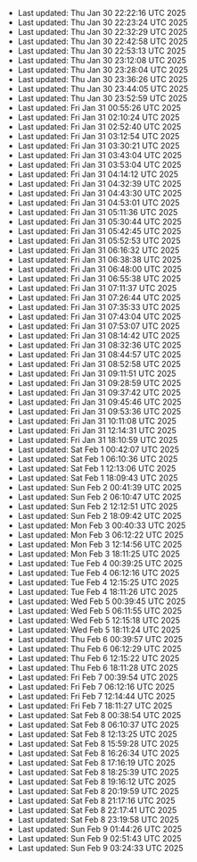 - Last updated: Thu Jan 30 22:22:16 UTC 2025
- Last updated: Thu Jan 30 22:23:24 UTC 2025
- Last updated: Thu Jan 30 22:32:29 UTC 2025
- Last updated: Thu Jan 30 22:42:58 UTC 2025
- Last updated: Thu Jan 30 22:53:13 UTC 2025
- Last updated: Thu Jan 30 23:12:08 UTC 2025
- Last updated: Thu Jan 30 23:28:04 UTC 2025
- Last updated: Thu Jan 30 23:36:26 UTC 2025
- Last updated: Thu Jan 30 23:44:05 UTC 2025
- Last updated: Thu Jan 30 23:52:59 UTC 2025
- Last updated: Fri Jan 31 00:55:26 UTC 2025
- Last updated: Fri Jan 31 02:10:24 UTC 2025
- Last updated: Fri Jan 31 02:52:40 UTC 2025
- Last updated: Fri Jan 31 03:12:54 UTC 2025
- Last updated: Fri Jan 31 03:30:21 UTC 2025
- Last updated: Fri Jan 31 03:43:04 UTC 2025
- Last updated: Fri Jan 31 03:53:04 UTC 2025
- Last updated: Fri Jan 31 04:14:12 UTC 2025
- Last updated: Fri Jan 31 04:32:39 UTC 2025
- Last updated: Fri Jan 31 04:43:30 UTC 2025
- Last updated: Fri Jan 31 04:53:01 UTC 2025
- Last updated: Fri Jan 31 05:11:36 UTC 2025
- Last updated: Fri Jan 31 05:30:44 UTC 2025
- Last updated: Fri Jan 31 05:42:45 UTC 2025
- Last updated: Fri Jan 31 05:52:53 UTC 2025
- Last updated: Fri Jan 31 06:16:32 UTC 2025
- Last updated: Fri Jan 31 06:38:38 UTC 2025
- Last updated: Fri Jan 31 06:48:00 UTC 2025
- Last updated: Fri Jan 31 06:55:38 UTC 2025
- Last updated: Fri Jan 31 07:11:37 UTC 2025
- Last updated: Fri Jan 31 07:26:44 UTC 2025
- Last updated: Fri Jan 31 07:35:33 UTC 2025
- Last updated: Fri Jan 31 07:43:04 UTC 2025
- Last updated: Fri Jan 31 07:53:07 UTC 2025
- Last updated: Fri Jan 31 08:14:42 UTC 2025
- Last updated: Fri Jan 31 08:32:36 UTC 2025
- Last updated: Fri Jan 31 08:44:57 UTC 2025
- Last updated: Fri Jan 31 08:52:58 UTC 2025
- Last updated: Fri Jan 31 09:11:51 UTC 2025
- Last updated: Fri Jan 31 09:28:59 UTC 2025
- Last updated: Fri Jan 31 09:37:42 UTC 2025
- Last updated: Fri Jan 31 09:45:46 UTC 2025
- Last updated: Fri Jan 31 09:53:36 UTC 2025
- Last updated: Fri Jan 31 10:11:08 UTC 2025
- Last updated: Fri Jan 31 12:14:31 UTC 2025
- Last updated: Fri Jan 31 18:10:59 UTC 2025
- Last updated: Sat Feb  1 00:42:07 UTC 2025
- Last updated: Sat Feb  1 06:10:36 UTC 2025
- Last updated: Sat Feb  1 12:13:06 UTC 2025
- Last updated: Sat Feb  1 18:09:43 UTC 2025
- Last updated: Sun Feb  2 00:41:39 UTC 2025
- Last updated: Sun Feb  2 06:10:47 UTC 2025
- Last updated: Sun Feb  2 12:12:51 UTC 2025
- Last updated: Sun Feb  2 18:09:42 UTC 2025
- Last updated: Mon Feb  3 00:40:33 UTC 2025
- Last updated: Mon Feb  3 06:12:22 UTC 2025
- Last updated: Mon Feb  3 12:14:56 UTC 2025
- Last updated: Mon Feb  3 18:11:25 UTC 2025
- Last updated: Tue Feb  4 00:39:25 UTC 2025
- Last updated: Tue Feb  4 06:12:16 UTC 2025
- Last updated: Tue Feb  4 12:15:25 UTC 2025
- Last updated: Tue Feb  4 18:11:26 UTC 2025
- Last updated: Wed Feb  5 00:39:45 UTC 2025
- Last updated: Wed Feb  5 06:11:55 UTC 2025
- Last updated: Wed Feb  5 12:15:18 UTC 2025
- Last updated: Wed Feb  5 18:11:24 UTC 2025
- Last updated: Thu Feb  6 00:39:57 UTC 2025
- Last updated: Thu Feb  6 06:12:29 UTC 2025
- Last updated: Thu Feb  6 12:15:22 UTC 2025
- Last updated: Thu Feb  6 18:11:28 UTC 2025
- Last updated: Fri Feb  7 00:39:54 UTC 2025
- Last updated: Fri Feb  7 06:12:16 UTC 2025
- Last updated: Fri Feb  7 12:14:44 UTC 2025
- Last updated: Fri Feb  7 18:11:27 UTC 2025
- Last updated: Sat Feb  8 00:38:54 UTC 2025
- Last updated: Sat Feb  8 06:10:37 UTC 2025
- Last updated: Sat Feb  8 12:13:25 UTC 2025
- Last updated: Sat Feb  8 15:59:28 UTC 2025
- Last updated: Sat Feb  8 16:26:34 UTC 2025
- Last updated: Sat Feb  8 17:16:19 UTC 2025
- Last updated: Sat Feb  8 18:25:39 UTC 2025
- Last updated: Sat Feb  8 19:16:12 UTC 2025
- Last updated: Sat Feb  8 20:19:59 UTC 2025
- Last updated: Sat Feb  8 21:17:16 UTC 2025
- Last updated: Sat Feb  8 22:17:41 UTC 2025
- Last updated: Sat Feb  8 23:19:58 UTC 2025
- Last updated: Sun Feb  9 01:44:26 UTC 2025
- Last updated: Sun Feb  9 02:51:43 UTC 2025
- Last updated: Sun Feb  9 03:24:33 UTC 2025
